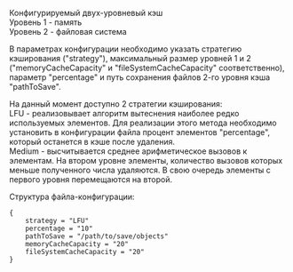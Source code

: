 Конфигурируемый двух-уровневый кэш \
Уровень 1 - память \
Уровень 2 - файловая система

В параметрах конфигурации необходимо указать стратегию кэширования ("strategy"), 
максимальный размер уровней 1 и 2 ("memoryCacheCapacity" и "fileSystemCacheCapacity" соответственно),
параметр "percentage" и путь сохранения файлов 2-го уровня кэша "pathToSave".

На данный момент доступно 2 стратегии кэширования: \
LFU - реализовывает алгоритм вытеснения наиболее редко используемых элементов. 
Для реализации этого метода необходимо установить в конфигурации файла процент элементов "percentage", 
который останется в кэше после удаления.  
Medium - высчитывается среднее арифметическое вызовов к элементам. 
На втором уровне элементы, количество вызовов которых меньше полученного числа удаляются. 
В свою очередь элементы с первого уровня перемещаются на второй.

Структура файла-конфигурации:
```
{
    strategy = "LFU"
    percentage = "10"
    pathToSave = "/path/to/save/objects"
    memoryCacheCapacity = "20"
    fileSystemCacheCapacity = "20"
}